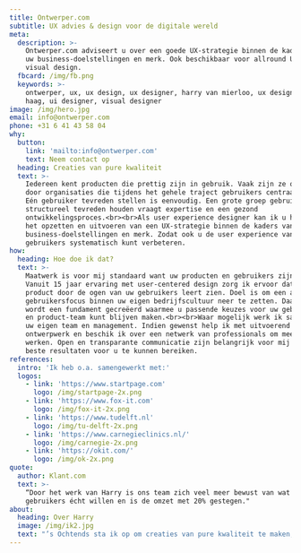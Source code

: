 ```yaml
---
title: Ontwerper.com
subtitle: UX advies & design voor de digitale wereld
meta:
  description: >-
    Ontwerper.com adviseert u over een goede UX-strategie binnen de kaders van
    uw business-doelstellingen en merk. Ook beschikbaar voor allround UX, UI en
    visual design.
  fbcard: /img/fb.png
  keywords: >-
    ontwerper, ux, ux design, ux designer, harry van mierloo, ux designer den
    haag, ui designer, visual designer
image: /img/hero.jpg
email: info@ontwerper.com
phone: +31 6 41 43 58 04
why:
  button:
    link: 'mailto:info@ontwerper.com'
    text: Neem contact op
  heading: Creaties van pure kwaliteit
  text: >-
    Iedereen kent producten die prettig zijn in gebruik. Vaak zijn ze ontworpen
    door organisaties die tijdens het gehele traject gebruikers centraal zetten.
    Eén gebruiker tevreden stellen is eenvoudig. Een grote groep gebruikers
    structureel tevreden houden vraagt expertise en een gezond
    ontwikkelingsproces.<br><br>Als user experience designer kan ik u helpen met
    het opzetten en uitvoeren van een UX-strategie binnen de kaders van uw
    business-doelstellingen en merk. Zodat ook u de user experience van uw
    gebruikers systematisch kunt verbeteren.
how:
  heading: Hoe doe ik dat?
  text: >-
    Maatwerk is voor mij standaard want uw producten en gebruikers zijn uniek.
    Vanuit 15 jaar ervaring met user-centered design zorg ik ervoor dat u uw
    product door de ogen van uw gebruikers leert zien. Doel is om een actieve
    gebruikersfocus binnen uw eigen bedrijfscultuur neer te zetten. Daarmee
    wordt een fundament gecreëerd waarmee u passende keuzes voor uw gebruikers
    en product-team kunt blijven maken.<br><br>Waar mogelijk werk ik samen met
    uw eigen team en management. Indien gewenst help ik met uitvoerend
    ontwerpwerk en beschik ik over een netwerk van professionals om mee samen te
    werken. Open en transparante communicatie zijn belangrijk voor mij om de
    beste resultaten voor u te kunnen bereiken.
references:
  intro: 'Ik heb o.a. samengewerkt met:'
  logos:
    - link: 'https://www.startpage.com'
      logo: /img/startpage-2x.png
    - link: 'https://www.fox-it.com'
      logo: /img/fox-it-2x.png
    - link: 'https://www.tudelft.nl'
      logo: /img/tu-delft-2x.png
    - link: 'https://www.carnegieclinics.nl/'
      logo: /img/carnegie-2x.png
    - link: 'https://okit.com/'
      logo: /img/ok-2x.png
quote:
  author: Klant.com
  text: >-
    “Door het werk van Harry is ons team zich veel meer bewust van wat onze
    gebruikers écht willen en is de omzet met 20% gestegen."
about:
  heading: Over Harry
  image: /img/ik2.jpg
  text: "’s Ochtends sta ik op om creaties van pure kwaliteit te maken, zodat mensen een prachtig en onbezorgd moment kunnen beleven. Van gebruiksvriendelijke website tot interessante foto, van strak slide deck tot advies over de beste indeling van een design-team.<br><br>Als ingenieur in het Industrieel Ontwerpen (TU Delft) heb ik een specialisatie in mens-product interactie. Ik startte mijn carrière als PS3/Xbox/PC game designer en won hierbij o.a. de Dutch Game Award voor “Best PC/Console Game”. Vervolgens heb ik als UX-, UI- en visual designer voor diverse B2B en B2C organisaties gewerkt. Soms zat mijn werk dicht op branding/marketing, soms\_in het hart van product development. In 2016 werd ik de eerste Nederlandse ontwerper met het UX Master Certificate van de gerenommeerde Nielsen Norman Group uit Silicon Valley. Sindsdien adviseer ik organisaties over de meerwaarde van UX als vakgebied.<br><br>In mijn vrije tijd doe ik aan fotografie en conceptuele beeldbewerking. Daarnaast maak ik bergwandelingen en retro-sounds met synthesizers."
---
```



